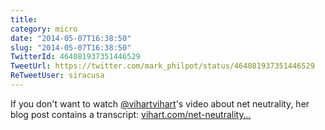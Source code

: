 ```yaml
---
title: 
category: micro
date: "2014-05-07T16:38:50"
slug: "2014-05-07T16:38:50"
TwitterId: 464081937351446529
TweetUrl: https://twitter.com/mark_philpot/status/464081937351446529
ReTweetUser: siracusa
---
```


<i class="fa fa-retweet" aria-hidden="true"></i> If you don't want to watch [@vihartvihart](https://twitter.com/vihartvihart)'s video about net neutrality, her blog post contains a transcript: [vihart.com/net-neutrality…](http://vihart.com/net-neutrality-in-the-us-now-what/)